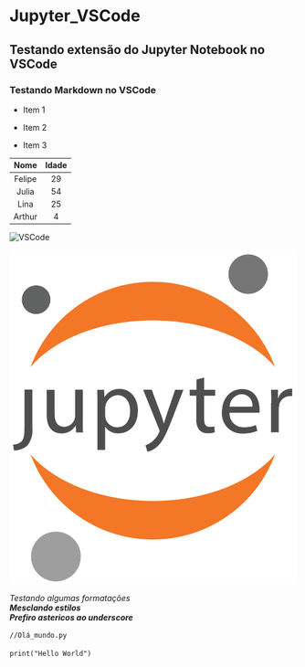 # Jupyter_VSCode

## Testando extensão do Jupyter Notebook no VSCode

### Testando Markdown no VSCode

- Item 1
* Item 2
+ Item 3

|Nome|Idade|
|:----:|:-----:|
|Felipe|29|
|Julia|54|
|Lina|25|
|Arthur|4|

![VSCode](https://user-images.githubusercontent.com/674621/71187801-14e60a80-2280-11ea-94c9-e56576f76baf.png)

![Jupyter Notebook](Jupyter.png "Logo Jupyter Notebook")

*Testando algumas formatações*  
_**Mesclando estilos**_  
***Prefiro astericos ao underscore***

```
//Olá_mundo.py

print("Hello World")

```